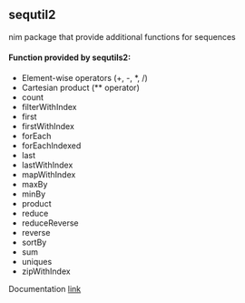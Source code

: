 ## sequtil2
nim package that provide additional functions for sequences

#### Function provided by sequtils2:
- Element-wise operators (+, -, *, /)
- Cartesian product (** operator)
- count
- filterWithIndex
- first
- firstWithIndex
- forEach
- forEachIndexed
- last
- lastWithIndex
- mapWithIndex
- maxBy
- minBy
- product
- reduce
- reduceReverse
- reverse
- sortBy
- sum
- uniques
- zipWithIndex


Documentation [link](http://htmlpreview.github.io/?https://github.com/Michedev/sequtils2/blob/master/sequtils2.html) 
